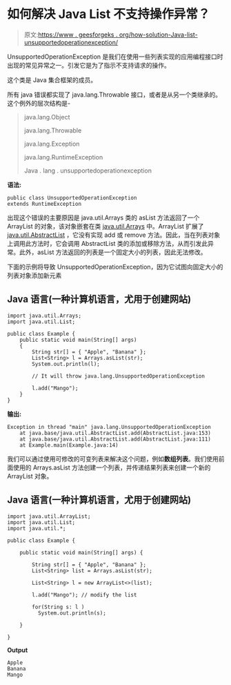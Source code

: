 # 如何解决 Java List 不支持操作异常？

> 原文:[https://www . geesforgeks . org/how-solution-Java-list-unsupportedoperationexception/](https://www.geeksforgeeks.org/how-to-solve-java-list-unsupportedoperationexception/)

UnsupportedOperationException 是我们在使用一些列表实现的应用编程接口时出现的常见异常之一。引发它是为了指示不支持请求的操作。

这个类是 Java 集合框架的成员。

所有 java 错误都实现了 java.lang.Throwable 接口，或者是从另一个类继承的。这个例外的层次结构是-

> java.lang.Object
> 
> java.lang.Throwable
> 
> java.lang.Exception
> 
> java.lang.RuntimeException
> 
> Java . lang . unsupportedoperationexception

**语法:**

```
public class UnsupportedOperationException
extends RuntimeException
```

出现这个错误的主要原因是 java.util.Arrays 类的 asList 方法返回了一个 ArrayList 的对象，该对象嵌套在类 [java.util.Arrays](https://www.geeksforgeeks.org/array-class-in-java/) 中。ArrayList 扩展了 [java.util.AbstractList](https://www.geeksforgeeks.org/abstractlist-in-java-with-examples/) ，它没有实现 add 或 remove 方法。因此，当在列表对象上调用此方法时，它会调用 AbstractList 类的添加或移除方法，从而引发此异常。此外，asList 方法返回的列表是一个固定大小的列表，因此无法修改。

下面的示例将导致 UnsupportedOperationException，因为它试图向固定大小的列表对象添加新元素

## Java 语言(一种计算机语言，尤用于创建网站)

```
import java.util.Arrays;
import java.util.List;

public class Example {
    public static void main(String[] args)
    {
        String str[] = { "Apple", "Banana" };
        List<String> l = Arrays.asList(str);
        System.out.println(l);

        // It will throw java.lang.UnsupportedOperationException

        l.add("Mango");
    }
}
```

**输出:**

```
Exception in thread "main" java.lang.UnsupportedOperationException
    at java.base/java.util.AbstractList.add(AbstractList.java:153)
    at java.base/java.util.AbstractList.add(AbstractList.java:111)
    at Example.main(Example.java:14)
```

我们可以通过使用可修改的可变列表来解决这个问题，例如**数组列表**。我们使用前面使用的 Arrays.asList 方法创建一个列表，并传递结果列表来创建一个新的 ArrayList 对象。

## Java 语言(一种计算机语言，尤用于创建网站)

```
import java.util.ArrayList;
import java.util.List;
import java.util.*;

public class Example {

    public static void main(String[] args) {

        String str[] = { "Apple", "Banana" };
        List<String> list = Arrays.asList(str); 

        List<String> l = new ArrayList<>(list);

        l.add("Mango"); // modify the list

        for(String s: l )
          System.out.println(s);

    }

}
```

**Output**

```
Apple
Banana
Mango

```